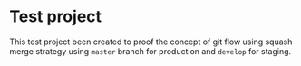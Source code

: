 # Test project

This test project been created to proof the concept of git flow using squash merge strategy using `master` branch for production and `develop` for staging.
